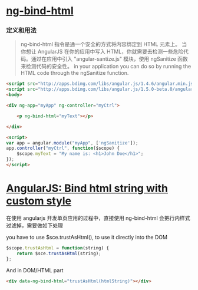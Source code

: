 # [ng-bind-html](http://www.runoob.com/angularjs/ng-ng-bind-html.html)

### 定义和用法
> ng-bind-html 指令是通一个安全的方式将内容绑定到 HTML 元素上。
当你想让 AngularJS 在你的应用中写入 HTML，你就需要去检测一些危险代码。通过在应用中引入 "angular-santize.js" 模块，使用 ngSanitize 函数来检测代码的安全性。 in your application you can do so by running the HTML code through the ngSanitize function.


```html
<script src="http://apps.bdimg.com/libs/angular.js/1.4.6/angular.min.js"></script>
<script src="http://apps.bdimg.com/libs/angular.js/1.5.0-beta.0/angular-sanitize.min.js"></script>
<body>

<div ng-app="myApp" ng-controller="myCtrl">

    <p ng-bind-html="myText"></p>

</div>

<script>
var app = angular.module("myApp", ['ngSanitize']);
app.controller("myCtrl", function($scope) {
    $scope.myText = "My name is: <h1>John Doe</h1>";
});
</script>
```




# [AngularJS: Bind html string with custom style](http://stackoverflow.com/questions/21503588/angularjs-bind-html-string-with-custom-style)

在使用 angularjs 开发单页应用的过程中，直接使用 ng-bind-html 会把行内样式过滤掉，需要做如下处理

you have to use $sce.trustAsHtml(), to use it directly into the DOM

```js
$scope.trustAsHtml = function(string) {
    return $sce.trustAsHtml(string);
};
```

And in DOM/HTML part

```html
<div data-ng-bind-html="trustAsHtml(htmlString)"></div>
```